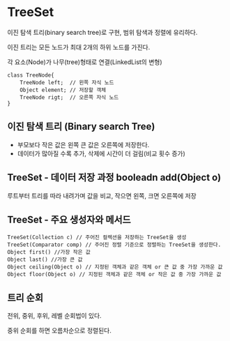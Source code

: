 # TreeSet
이진 탐색 트리(binary search tree)로 구현, 범위 탐색과 정렬에 유리하다.

이진 트리는 모든 노드가 최대 2개의 하위 노드를 가진다.

각 요소(Node)가 나무(tree)형태로 연결(LinkedList의 변형)

    class TreeNode{
        TreeNode left;  // 왼쪽 자식 노드
        Object element; // 저장할 객체
        TreeNode rigt;  // 오른쪽 자식 노드
    }

## 이진 탐색 트리 (Binary search Tree)
- 부모보다 작은 값은 왼쪽 큰 값은 오른쪽에 저장한다.
- 데이터가 많아질 수록 추가, 삭제에 시간이 더 걸림(비교 횟수 증가)

## TreeSet - 데이터 저장 과정 booleadn add(Object o)
루트부터 트리를 따라 내려가며 값을 비교, 작으면 왼쪽, 크면 오른쪽에 저장

## TreeSet - 주요 생성자와 메서드
    TreeSet(Collection c) // 주어진 컬렉션을 저장하는 TreeSet을 생성
    TreeSet(Comparator comp) // 주어진 정렬 기준으로 정렬하는 TreeSet을 생성한다.
    Object first() //가장 작은 값
    Object last() //가장 큰 값
    Object ceiling(Object o) // 지정된 객체과 같은 객체 or 큰 값 중 가장 가까운 값
    Object floor(Object o) // 지정된 객체과 같은 객체 or 작은 값 중 가장 가까운 값

## 트리 순회
전위, 중위, 후위, 레벨 순회법이 있다.

중위 순회를 하면 오름차순으로 정렬된다.

